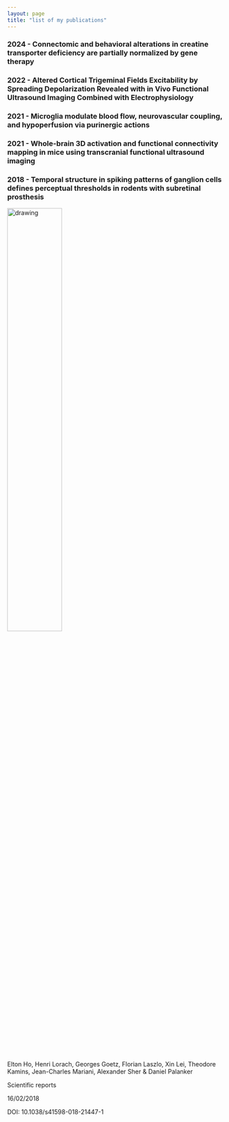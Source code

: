 ```yaml
---
layout: page
title: "list of my publications"
---
```


### 2024 - Connectomic and behavioral alterations in creatine transporter deficiency are partially normalized by gene therapy

### 2022 - Altered Cortical Trigeminal Fields Excitability by Spreading Depolarization Revealed with in Vivo Functional Ultrasound Imaging Combined with Electrophysiology

### 2021 - Microglia modulate blood flow, neurovascular coupling, and hypoperfusion via purinergic actions

### 2021 - Whole-brain 3D activation and functional connectivity mapping in mice using transcranial functional ultrasound imaging

### 2018 - Temporal structure in spiking patterns of ganglion cells defines perceptual thresholds in rodents with subretinal prosthesis

<img src="https://JCMariani.github.io/assets/img/2018_Ho_Temporal-structure.png" alt="drawing" width="50%" class="center"/>
<!-- <a href="https://JCMariani.github.io/_posts/publications/00_Temporal-prosthesis_Ho_2018/00_Temporal-prosthesis_Ho_2018.md"> -->
<!-- <img src="https://JCMariani.github.io/_posts/publications/00_Temporal-prosthesis_Ho_2018/2018_Ho_Temporal-structure.png" alt="drawing" width="50%" class="center"/> -->
<!-- </a> -->

Elton Ho, Henri Lorach, Georges Goetz, Florian Laszlo, Xin Lei, Theodore Kamins, Jean-Charles Mariani, Alexander Sher & Daniel Palanker 

Scientific reports 

16/02/2018 

DOI: 10.1038/s41598-018-21447-1 


